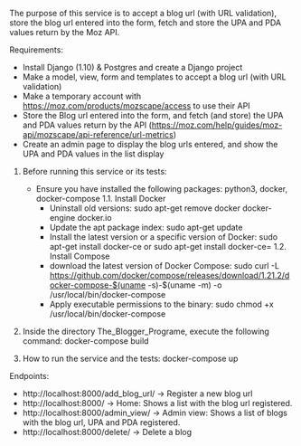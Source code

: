 The purpose of this service is to accept a blog url (with URL validation), store the blog url entered into the form, fetch and store the UPA and PDA values return by the Moz API.

Requirements:

- Install Django (1.10) & Postgres and create a Django project
- Make a model, view, form and templates to accept a blog url (with URL validation)
- Make a temporary account with https://moz.com/products/mozscape/access to use their API
- Store the Blog url entered into the form, and fetch (and store) the UPA and PDA values return by the API (https://moz.com/help/guides/moz-api/mozscape/api-reference/url-metrics)
- Create an admin page to display the blog urls entered, and show the UPA and PDA values in the list display


1. Before running this service or its tests:
     - Ensure you have installed the following packages: python3, docker, docker-compose
	 1.1. Install Docker
		- Uninstall old versions: sudo apt-get remove docker docker-engine docker.io
		- Update the apt package index: sudo apt-get update
		- Install the latest version or a specific version of Docker: sudo apt-get install docker-ce or sudo apt-get install docker-ce=<VERSION>
	 1.2. Install Compose
		- download the latest version of Docker Compose: sudo curl -L https://github.com/docker/compose/releases/download/1.21.2/docker-compose-$(uname -s)-$(uname -m) -o /usr/local/bin/docker-compose
		- Apply executable permissions to the binary: sudo chmod +x /usr/local/bin/docker-compose

2. Inside the directory The_Blogger_Programe, execute the following command: docker-compose build
3. How to run the service and the tests: docker-compose up


Endpoints:

- http://localhost:8000/add_blog_url/ -> Register a new blog url
- http://localhost:8000/ -> Home: Shows a list with the blog url registered.
- http://localhost:8000/admin_view/ -> Admin view: Shows a list of blogs with the blog url, UPA and PDA registered.
- http://localhost:8000/delete/<id> -> Delete a blog





